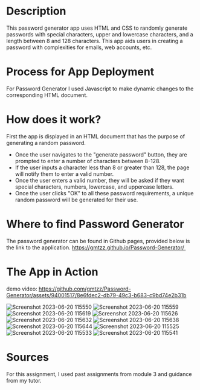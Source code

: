 # Description 
This password generator app uses HTML and CSS to randomly generate passwords with special characters, upper and lowercase characters, and a length between 8 and 128 characters. This app aids users in creating a password with complexities for emails, web accounts, etc. 
# Process for App Deployment
For Password Generator I used Javascript to make dynamic changes to the corresponding HTML document. 
# How does it work?
First the app is displayed in an HTML document that has the purpose of generating a random password. 
* Once the user navigates to the "generate password" button, they are prompted to enter a number of characters between 8-128.
*  If the user inputs a character less than 8 or greater than 128, the page will notify them to enter a valid number. 
* Once the user enters a valid number, they will be asked if they want special characters, numbers, lowercase, and uppercase letters.
* Once the user clicks "OK" to all these password requirements, a unique random password will be generated for their use. 

# Where to find Password Generator
The password generator can be found in Github pages, provided below is the link to the application. 
https://gmtzz.github.io/Password-Generator/ 

# The App in Action
demo video: https://github.com/gmtzz/Password-Generator/assets/94001517/8e6fdec2-db79-49c3-b683-c9bd74e2b31b

![Screenshot 2023-06-20 115550](https://github.com/gmtzz/Password-Generator/assets/94001517/109d4df8-ac28-4565-92b0-7cc0b370b280)
![Screenshot 2023-06-20 115559](https://github.com/gmtzz/Password-Generator/assets/94001517/a3377239-f787-4bff-bed9-6f8480093281)
![Screenshot 2023-06-20 115619](https://github.com/gmtzz/Password-Generator/assets/94001517/b37967cc-8995-47b8-a9ec-eba300e1a6b5)
![Screenshot 2023-06-20 115626](https://github.com/gmtzz/Password-Generator/assets/94001517/699ecdaf-e4cd-4e23-ab27-467dfe927ad1)
![Screenshot 2023-06-20 115632](https://github.com/gmtzz/Password-Generator/assets/94001517/880152a0-82b8-4fd9-80c2-54ccc348bb66)
![Screenshot 2023-06-20 115638](https://github.com/gmtzz/Password-Generator/assets/94001517/c148e3e4-59ed-4311-8b39-551d1df479c4)
![Screenshot 2023-06-20 115644](https://github.com/gmtzz/Password-Generator/assets/94001517/71c7dbf3-5354-47f4-9623-f71ba4b78e51)
![Screenshot 2023-06-20 115525](https://github.com/gmtzz/Password-Generator/assets/94001517/d6c363b2-d7a6-4227-98a6-5252b1b72c7b)
![Screenshot 2023-06-20 115533](https://github.com/gmtzz/Password-Generator/assets/94001517/6b64a886-aaee-460a-88fb-bbc62b78f137)
![Screenshot 2023-06-20 115541](https://github.com/gmtzz/Password-Generator/assets/94001517/abb1010f-ab65-428d-8489-f4db1c410c1d)

# Sources
For this assignment, I used past assignments from module 3 and guidance from my tutor.